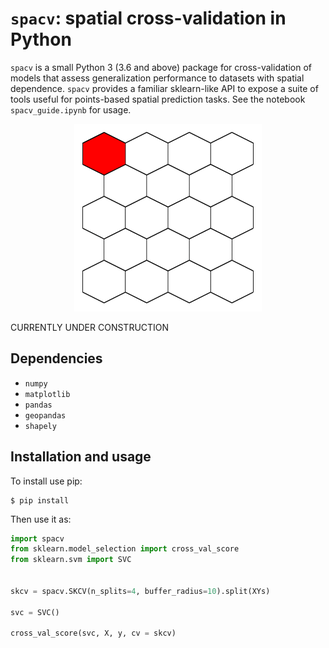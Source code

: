 # `spacv`: spatial cross-validation in Python

`spacv` is a small Python 3 (3.6 and above) package for cross-validation of models
that assess generalization performance to datasets with spatial dependence. `spacv` provides
a familiar sklearn-like API to expose a suite of tools useful for points-based spatial prediction tasks.
See the notebook `spacv_guide.ipynb` for usage.



<p align="center">
<img src="demo_viz.gif" width="300" height="300"/>
</p>

CURRENTLY UNDER CONSTRUCTION

## Dependencies

* `numpy`
* `matplotlib`
* `pandas`
* `geopandas`
* `shapely`

## Installation and usage

To install use pip:

    $ pip install

Then use it as:

```python
import spacv
from sklearn.model_selection import cross_val_score
from sklearn.svm import SVC


skcv = spacv.SKCV(n_splits=4, buffer_radius=10).split(XYs)

svc = SVC()

cross_val_score(svc, X, y, cv = skcv)

```
